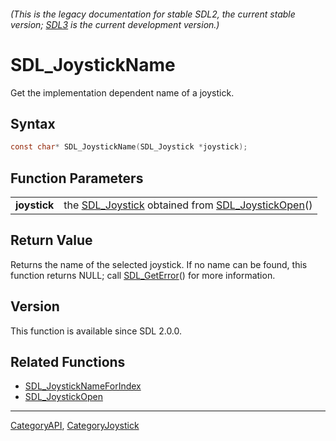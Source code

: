 ###### (This is the legacy documentation for stable SDL2, the current stable version; [SDL3](https://wiki.libsdl.org/SDL3/) is the current development version.)
# SDL_JoystickName

Get the implementation dependent name of a joystick.

## Syntax

```c
const char* SDL_JoystickName(SDL_Joystick *joystick);

```

## Function Parameters

|                  |                                                                                       |
| ---------------- | ------------------------------------------------------------------------------------- |
| **joystick**     | the [SDL_Joystick](SDL_Joystick) obtained from [SDL_JoystickOpen](SDL_JoystickOpen)() |

## Return Value

Returns the name of the selected joystick. If no name can be found, this
function returns NULL; call [SDL_GetError](SDL_GetError)() for more
information.

## Version

This function is available since SDL 2.0.0.

## Related Functions

* [SDL_JoystickNameForIndex](SDL_JoystickNameForIndex)
* [SDL_JoystickOpen](SDL_JoystickOpen)

----
[CategoryAPI](CategoryAPI), [CategoryJoystick](CategoryJoystick)



